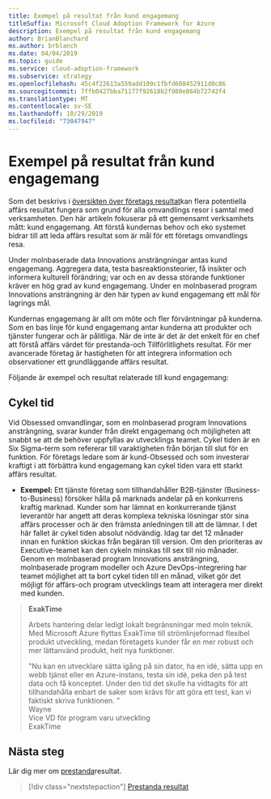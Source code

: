 ```yaml
---
title: Exempel på resultat från kund engagemang
titleSuffix: Microsoft Cloud Adoption Framework for Azure
description: Exempel på resultat från kund engagemang
author: BrianBlanchard
ms.author: brblanch
ms.date: 04/04/2019
ms.topic: guide
ms.service: cloud-adoption-framework
ms.subservice: strategy
ms.openlocfilehash: 45c4f22613a559add109c1fbfd608452911d0c86
ms.sourcegitcommit: 7ffb0427bba71177f92618b2f980e864b72742f4
ms.translationtype: MT
ms.contentlocale: sv-SE
ms.lasthandoff: 10/29/2019
ms.locfileid: "73047947"
---
```

# <a name="examples-of-customer-engagement-outcomes"></a>Exempel på resultat från kund engagemang

Som det beskrivs i [översikten över företags resultat](./index.md)kan flera potentiella affärs resultat fungera som grund för alla omvandlings resor i samtal med verksamheten. Den här artikeln fokuserar på ett gemensamt verksamhets mått: kund engagemang. Att förstå kundernas behov och eko systemet bidrar till att leda affärs resultat som är mål för ett företags omvandlings resa.

Under molnbaserade data Innovations ansträngningar antas kund engagemang. Aggregera data, testa basreaktionsteorier, få insikter och informera kulturell förändring; var och en av dessa störande funktioner kräver en hög grad av kund engagemang. Under en molnbaserad program Innovations ansträngning är den här typen av kund engagemang ett mål för lagrings mål.

Kundernas engagemang är allt om möte och fler förväntningar på kunderna. Som en bas linje för kund engagemang antar kunderna att produkter och tjänster fungerar och är pålitliga. När de inte är det är det enkelt för en chef att förstå affärs värdet för prestanda-och Tillförlitlighets resultat. För mer avancerade företag är hastigheten för att integrera information och observationer ett grundläggande affärs resultat.

Följande är exempel och resultat relaterade till kund engagemang:

## <a name="cycle-time"></a>Cykel tid

Vid Obsessed omvandlingar, som en molnbaserad program Innovations ansträngning, svarar kunder från direkt engagemang och möjligheten att snabbt se att de behöver uppfyllas av utvecklings teamet. Cykel tiden är en Six Sigma-term som refererar till varaktigheten från början till slut för en funktion. För företags ledare som är kund-Obsessed och som investerar kraftigt i att förbättra kund engagemang kan cykel tiden vara ett starkt affärs resultat.

- **Exempel:** Ett tjänste företag som tillhandahåller B2B-tjänster (Business-to-Business) försöker hålla på marknads andelar på en konkurrens kraftig marknad. Kunder som har lämnat en konkurrerande tjänst leverantör har angett att deras komplexa tekniska lösningar stör sina affärs processer och är den främsta anledningen till att de lämnar. I det här fallet är cykel tiden absolut nödvändig. Idag tar det 12 månader innan en funktion skickas från begäran till version. Om den prioriteras av Executive-teamet kan den cykeln minskas till sex till nio månader. Genom en molnbaserad program Innovations ansträngning, molnbaserade program modeller och Azure DevOps-integrering har teamet möjlighet att ta bort cykel tiden till en månad, vilket gör det möjligt för affärs-och program utvecklings team att interagera mer direkt med kunden.

> **ExakTime**
>
> Arbets hantering delar ledigt lokalt begränsningar med moln teknik. Med Microsoft Azure flyttas ExakTime till strömlinjeformad flexibel produkt utveckling, medan företagets kunder får en mer robust och mer lättanvänd produkt, helt nya funktioner.
>
> "Nu kan en utvecklare sätta igång på sin dator, ha en idé, sätta upp en webb tjänst eller en Azure-instans, testa sin idé, peka den på test data och få konceptet. Under den tid det skulle ha vidtagits för att tillhandahålla enbart de saker som krävs för att göra ett test, kan vi faktiskt skriva funktionen. "  
> Wayne  
> Vice VD för program varu utveckling  
> ExakTime

## <a name="next-steps"></a>Nästa steg

Lär dig mer om [prestanda](./performance-outcomes.md)resultat.

> [!div class="nextstepaction"]
> [Prestanda resultat](./performance-outcomes.md)
